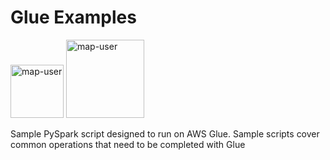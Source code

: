 # Glue Examples

<img width="85" alt="map-user" src="https://img.shields.io/badge/views-1966-green"> <img width="125" alt="map-user" src="https://img.shields.io/badge/unique visits-429-green">

Sample PySpark script designed to run on AWS Glue. Sample scripts cover common operations that need to be completed with Glue
